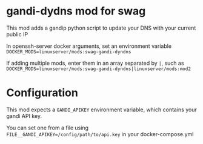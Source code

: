 # gandi-dydns mod for swag

This mod adds a gandip python script to update your DNS with your current public IP

In openssh-server docker arguments, set an environment variable `DOCKER_MODS=linuxserver/mods:swag-gandi-dyndns`

If adding multiple mods, enter them in an array separated by `|`, such as `DOCKER_MODS=linuxserver/mods:swag-gandi-dyndns|linuxserver/mods:mod2`

# Configuration

This mod expects a `GANDI_APIKEY` environment variable, which contains your gandi API key.

You can set one from a file using `FILE__GANDI_APIKEY=/config/path/to/api.key` in your docker-compose.yml

